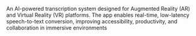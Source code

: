 An AI-powered transcription system designed for Augmented Reality (AR) and Virtual Reality (VR) platforms. The app enables real-time, low-latency speech-to-text conversion, improving accessibility, productivity, and collaboration in immersive environments
